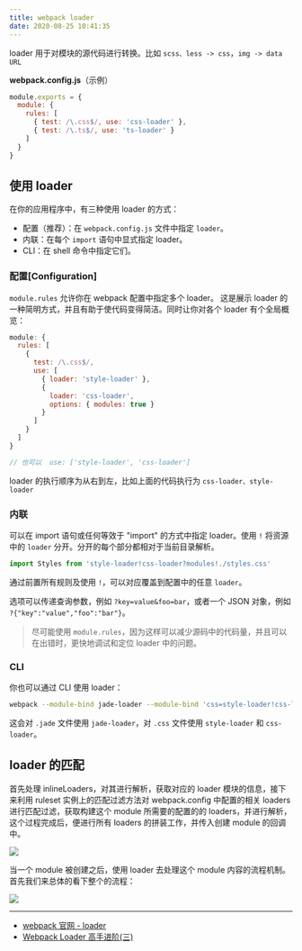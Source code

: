 ```yaml
---
title: webpack loader
date: 2020-08-25 10:41:35
---
```


loader 用于对模块的源代码进行转换。比如 `scss、less -> css`，`img -> data URL`

**webpack.config.js**（示例）

```js
module.exports = {
  module: {
    rules: [
      { test: /\.css$/, use: 'css-loader' },
      { test: /\.ts$/, use: 'ts-loader' }
    ]
  }
}
```

## 使用 loader

在你的应用程序中，有三种使用 loader 的方式：

- 配置（推荐）：在 `webpack.config.js` 文件中指定 `loader`。
- 内联：在每个 `import` 语句中显式指定 loader。
- CLI：在 shell 命令中指定它们。

### 配置[Configuration]

`module.rules` 允许你在 webpack 配置中指定多个 loader。 这是展示 loader 的一种简明方式，并且有助于使代码变得简洁。同时让你对各个 loader 有个全局概览：

```js
module: {
  rules: [
    {
      test: /\.css$/,
      use: [
        { loader: 'style-loader' },
        {
          loader: 'css-loader',
          options: { modules: true }
        }
      ]
    }
  ]
}

// 也可以  use: ['style-loader', 'css-loader']
```

loader 的执行顺序为从右到左，比如上面的代码执行为 `css-loader、style-loader`

### 内联

可以在 import 语句或任何等效于 "import" 的方式中指定 loader。使用 `!` 将资源中的 `loader` 分开。分开的每个部分都相对于当前目录解析。

```js
import Styles from 'style-loader!css-loader?modules!./styles.css'
```

通过前置所有规则及使用 `!`，可以对应覆盖到配置中的任意 `loader`。

选项可以传递查询参数，例如 `?key=value&foo=bar`，或者一个 JSON 对象，例如 `?{"key":"value","foo":"bar"}`。

> 尽可能使用 `module.rules`，因为这样可以减少源码中的代码量，并且可以在出错时，更快地调试和定位 loader 中的问题。

### CLI

你也可以通过 CLI 使用 loader：

```bash
webpack --module-bind jade-loader --module-bind 'css=style-loader!css-loader'
```

这会对 `.jade` 文件使用 `jade-loader`，对 `.css` 文件使用 `style-loader` 和 `css-loader`。

## loader 的匹配

首先处理 inlineLoaders，对其进行解析，获取对应的 loader 模块的信息，接下来利用 ruleset 实例上的匹配过滤方法对 webpack.config 中配置的相关 loaders 进行匹配过滤，获取构建这个 module 所需要的配置的的 loaders，并进行解析，这个过程完成后，便进行所有 loaders 的拼装工作，并传入创建 module 的回调中。

![](https://gitee.com/alvin0216/cdn/raw/master/img/webpack/loader-match.png)

当一个 module 被创建之后，使用 loader 去处理这个 module 内容的流程机制。首先我们来总体的看下整个的流程：

![](https://gitee.com/alvin0216/cdn/raw/master/img/webpack/loader-match2.png)

---

- [webpack 官网 - loader](https://www.webpackjs.com/concepts/loaders/)
- [Webpack Loader 高手进阶(三)](https://segmentfault.com/a/1190000018600714)
